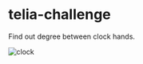 # telia-challenge
Find out degree between clock hands.

![clock](http://s020.radikal.ru/i704/1604/4d/0e24a4b39d9e.png)
